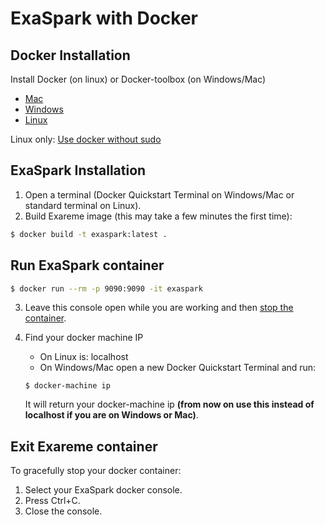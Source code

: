 # ExaSpark with Docker

## Docker Installation

Install Docker (on linux) or Docker-toolbox (on Windows/Mac) 
  - [Mac](https://docs.docker.com/mac/step_one/)
  - [Windows](https://docs.docker.com/windows/step_one/)
  - [Linux](https://docs.docker.com/linux/step_one/)  

Linux only: [Use docker without sudo](http://askubuntu.com/a/477554)

## ExaSpark Installation
1. Open a terminal (Docker Quickstart Terminal on Windows/Mac or standard terminal on Linux).
2. Build Exareme image (this may take a few minutes the first time):

  ```bash
  $ docker build -t exaspark:latest .
  ```


## Run ExaSpark container

  ```bash
  $ docker run --rm -p 9090:9090 -it exaspark
  ```
3. Leave this console open while you are working and then [stop the container](#exit-exareme-container).
4. Find your docker machine IP
    - On Linux is: localhost
    - On Windows/Mac open a new Docker Quickstart Terminal and run:
  
    ```
    $ docker-machine ip
    ```
    It will return your docker-machine ip **(from now on use this instead of localhost if you are on Windows or Mac)**.

## Exit Exareme container
To gracefully stop your docker container:

1. Select your ExaSpark docker console.
2. Press Ctrl+C.
3. Close the console.
